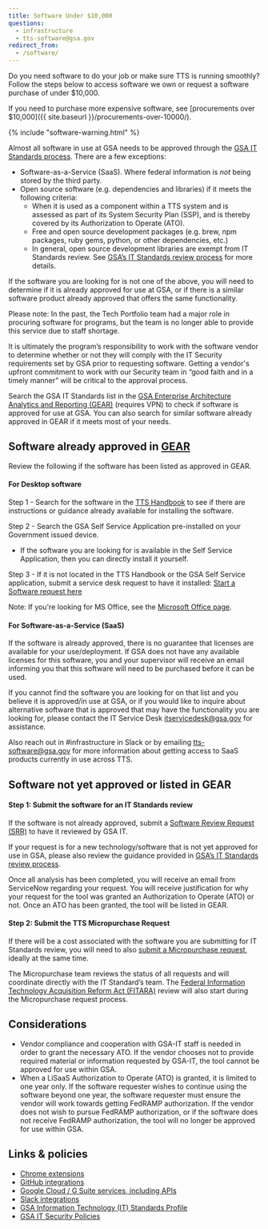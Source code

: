 ```yaml
---
title: Software Under $10,000
questions:
  - infrastructure
  - tts-software@gsa.gov
redirect_from:
  - /software/
---
```


Do you need software to do your job or make sure TTS is running smoothly? Follow the steps below to access software we own or request a software purchase of under \$10,000.

If you need to purchase more expensive software, see [procurements over $10,000]({{ site.baseurl }}/procurements-over-10000/).

{% include "software-warning.html" %}

Almost all software in use at GSA needs to be approved through the [GSA IT Standards process](https://sites.google.com/a/gsa.gov/it_standards/it-standards). There are a few exceptions:

- Software-as-a-Service (SaaS). Where federal information is _not_ being stored by the third party.
- Open source software (e.g. dependencies and libraries) if it meets the following criteria:
  - When it is used as a component within a TTS system and is assessed as part of its System Security Plan (SSP), and is thereby covered by its Authorization to Operate (ATO).
  - Free and open source development packages (e.g. brew, npm packages, ruby gems, python, or other dependencies, etc.)
  - In general, open source development libraries are exempt from IT Standards review. See [GSA’s IT Standards review process](https://sites.google.com/a/gsa.gov/it_standards/software-approvals#h.eubg8a2e9b5) for more details.

If the software you are looking for is not one of the above, you will need to determine if it is already approved for use at GSA, or if there is a similar software product already approved that offers the same functionality.

Please note: In the past, the Tech Portfolio team had a major role in procuring software for programs, but the team is no longer able to provide this service due to staff shortage.

It is ultimately the program’s responsibility to work with the software vendor to determine whether or not they will comply with the IT Security requirements set by GSA prior to requesting software. Getting a vendor's upfront commitment to work with our Security team in “good faith and in a timely manner” will be critical to the approval process.

Search the GSA IT Standards list in the [GSA Enterprise Architecture Analytics and Reporting (GEAR)](https://ea.gsa.gov/#!/itstandards) (requires VPN) to check if software is approved for use at GSA. You can also search for similar software already approved in GEAR if it meets most of your needs.

## Software already approved in [GEAR](https://ea.gsa.gov/#!/itstandards)

Review the following if the software has been listed as approved in GEAR.

#### For Desktop software

Step 1 - Search for the software in the [TTS Handbook](https://search.usa.gov/search?utf8=%E2%9C%93&affiliate=tts-handbook) to see if there are instructions or guidance already available for installing the software.

Step 2 - Search the GSA Self Service Application pre-installed on your Government issued device.

- If the software you are looking for is available in the Self Service Application, then you can directly install it yourself.

Step 3 - If it is not located in the TTS Handbook or the GSA Self Service application, submit a service desk request to have it installed: [Start a Software request here](https://sites.google.com/a/gsa.gov/it_standards/software-approvals)

Note: If you're looking for MS Office, see the [Microsoft Office page]({{site.baseurl}}/office/).

#### For Software-as-a-Service (SaaS)

If the software is already approved, there is no guarantee that licenses are available for your use/deployment. If GSA does not have any available licenses for this software, you and your supervisor will receive an email informing you that this software will need to be purchased before it can be used.

If you cannot find the software you are looking for on that list and you believe it is approved/in use at GSA, or if you would like to inquire about alternative software that is approved that may have the functionality you are looking for, please contact the IT Service Desk itservicedesk@gsa.gov for assistance.

Also reach out in #infrastructure in Slack or by emailing tts-software@gsa.gov for more information about getting access to SaaS products currently in use across TTS.

## Software not yet approved or listed in GEAR

#### Step 1: Submit the software for an IT Standards review

If the software is not already approved, submit a [Software Review Request (SRR)](https://gsa.servicenowservices.com/sp?id=sc_cat_item&sys_id=e32824291bd234d47adac808624bcb44&sysparm_category=bd9a5672f8087000ce3de67bda527122&catalog_id=-1) to have it reviewed by GSA IT.

If your request is for a new technology/software that is not yet approved for use in GSA, please also review the guidance provided in [GSA’s IT Standards review process](https://sites.google.com/a/gsa.gov/it_standards/it-standards).

Once all analysis has been completed, you will receive an email from ServiceNow regarding your request. You will receive justification for why your request for the tool was granted an Authorization to Operate (ATO) or not. Once an ATO has been granted, the tool will be listed in GEAR.

#### Step 2: Submit the TTS Micropurchase Request

If there will be a cost associated with the software you are submitting for IT Standards review, you will need to also [submit a Micropurchase request](https://docs.google.com/forms/d/e/1FAIpQLSd-GoOE9xWWfJvdZNRP3SE7mj5ysI_RfM8brxdG8YpyJV9yKA/viewform), ideally at the same time.

The Micropurchase team reviews the status of all requests and will coordinate directly with the IT Standard’s team. The [Federal Information Technology Acquisition Reform Act (FITARA)]({{site.baseurl}}/general-information-and-resources/tech-policies/fitara/) review will also start during the Micropurchase request process.

## Considerations

- Vendor compliance and cooperation with GSA-IT staff is needed in order to grant the necessary ATO. If the vendor chooses not to provide required material or information requested by GSA-IT, the tool cannot be approved for use within GSA.
- When a LiSaaS Authorization to Operate (ATO) is granted, it is limited to one year only. If the software requester wishes to continue using the software beyond one year, the software requester must ensure the vendor will work towards getting FedRAMP authorization. If the vendor does not wish to pursue FedRAMP authorization, or if the software does not receive FedRAMP authorization, the tool will no longer be approved for use within GSA.

## Links & policies

- [Chrome extensions](https://insite.gsa.gov/topics/information-technology/assistance-and-help-desks/service-catalog/it-service-catalog-google-chrome-extension-request?term=google%20extensions)
- [GitHub integrations]({{site.baseurl}}/tools/github/#rules)
- [Google Cloud / G Suite services, including APIs](https://docs.google.com/spreadsheets/d/1h0338doPlHIfslS7Huypzs7TlJTFVw_-98oPnum0Cvo/edit#gid=467863101)
- [Slack integrations]({{site.baseurl}}/tools/slack/integrations/)
- [GSA Information Technology (IT) Standards Profile](<https://www.gsa.gov/directive/gsa-information-technology-(it)-standards-profile>)
- [GSA IT Security Policies](https://www.gsa.gov/policy-regulations/policy/information-integrity-and-access/gsa-it-security-policies)
